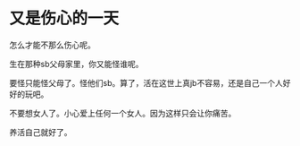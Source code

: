 # 又是伤心的一天

怎么才能不那么伤心呢。

生在那种sb父母家里，你又能怪谁呢。

要怪只能怪父母了。怪他们sb。算了，活在这世上真jb不容易，还是自己一个人好好的玩吧。

不要想女人了。小心爱上任何一个女人。因为这样只会让你痛苦。

养活自己就好了。